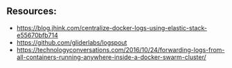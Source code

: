 ## Resources:

- https://blog.jhink.com/centralize-docker-logs-using-elastic-stack-e55670bfb714
- https://github.com/gliderlabs/logspout
- https://technologyconversations.com/2016/10/24/forwarding-logs-from-all-containers-running-anywhere-inside-a-docker-swarm-cluster/
